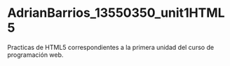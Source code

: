 # AdrianBarrios_13550350_unit1HTML5
Practicas de HTML5 correspondientes a la primera unidad del curso de programación web.
